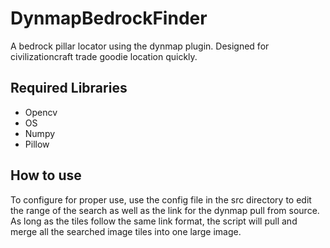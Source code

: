 # DynmapBedrockFinder
 A bedrock pillar locator using the dynmap plugin. Designed for civilizationcraft trade goodie location quickly.
## Required Libraries
 - Opencv
 - OS
 - Numpy
 - Pillow
 
## How to use
To configure for proper use, use the config file in the src directory to edit the range of the search as well as the link for the dynmap pull from source. As long as the tiles follow the same link format, the script will pull and merge all the searched image tiles into one large image.